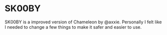 # SK00BY
SK00BY is a improved version of Chameleon by @axxie. Personally I felt like I needed to change a few things to make it safer and easier to use. 
